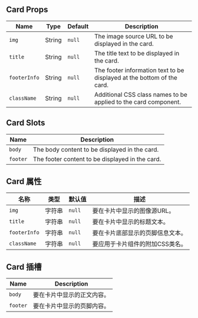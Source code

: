 ## Card Props

| Name        | Type   | Default | Description                                                  |
| ----------- | ------ | ------- | ------------------------------------------------------------ |
| `img`       | String | `null`  | The image source URL to be displayed in the card.            |
| `title`     | String | `null`  | The title text to be displayed in the card.                  |
| `footerInfo`| String | `null`  | The footer information text to be displayed at the bottom of the card. |
| `className` | String | `null`  | Additional CSS class names to be applied to the card component. |

## Card Slots

| Name    | Description                                                  |
| ------- | ------------------------------------------------------------ |
| `body`  | The body content to be displayed in the card.                |
| `footer`| The footer content to be displayed in the card.              |

## Card 属性

| 名称          | 类型   | 默认值  | 描述                                       |
| ------------- | ------ | ------- | ------------------------------------------ |
| `img`         | 字符串 | `null`  | 要在卡片中显示的图像源URL。                |
| `title`       | 字符串 | `null`  | 要在卡片中显示的标题文本。                  |
| `footerInfo`  | 字符串 | `null`  | 要在卡片底部显示的页脚信息文本。            |
| `className`   | 字符串 | `null`  | 要应用于卡片组件的附加CSS类名。             |

## Card 插槽

| Name    | Description                                                  |
| ------- | ------------------------------------------------------------ |
| `body`  | 要在卡片中显示的正文内容。                                |
| `footer`| 要在卡片中显示的页脚内容。                                |

